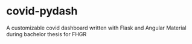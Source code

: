 # covid-pydash
A customizable covid dashboard written with Flask and Angular Material during bachelor thesis for FHGR
